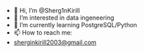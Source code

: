 - 👋 Hi, I’m @Sherg1nKirill
- 👀 I’m interested in data ingeneering
- 🌱 I’m currently learning PostgreSQL/Python
- 📫 How to reach me:
- sherginkirill2003@gmail.com

<!---
Sherg1nKirill/Sherg1nKirill is a ✨ special ✨ repository because its `README.md` (this file) appears on your GitHub profile.
You can click the Preview link to take a look at your changes.
--->
